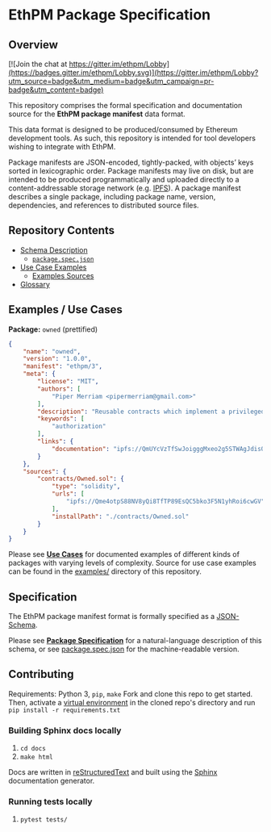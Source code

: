 # EthPM Package Specification

## Overview

[![Join the chat at https://gitter.im/ethpm/Lobby](https://badges.gitter.im/ethpm/Lobby.svg)](https://gitter.im/ethpm/Lobby?utm_source=badge&utm_medium=badge&utm_campaign=pr-badge&utm_content=badge)

This repository comprises the formal specification and documentation source
for the **EthPM package manifest** data format.

This data format is designed to be produced/consumed by Ethereum
development tools. As such, this repository is intended for tool developers
wishing to integrate with EthPM.

Package manifests are JSON-encoded, tightly-packed, with objects’ keys sorted
in lexicographic order. Package manifests may live on disk, but are intended
to be produced programmatically and uploaded directly to a content-addressable
storage network (e.g. [IPFS](https://ipfs.io/)). A package manifest describes
a single package, including package name, version, dependencies, and references
to distributed source files.

## Repository Contents

- [Schema Description](http://ethpm.github.io/ethpm-spec/package-spec.html)
  - [`package.spec.json`](https://github.com/ethpm/ethpm-spec/blob/master/spec/package.spec.json)
- [Use Case Examples](http://ethpm.github.io/ethpm-spec/use-cases.html)
  - [Examples Sources](https://github.com/ethpm/ethpm-spec/blob/master/examples/)
- [Glossary](http://ethpm.github.io/ethpm-spec/glossary.html)

## Examples / Use Cases

**Package:** `owned` (prettified)
```json
{
    "name": "owned",
    "version": "1.0.0",
    "manifest": "ethpm/3",
    "meta": {
        "license": "MIT",
        "authors": [
            "Piper Merriam <pipermerriam@gmail.com>"
        ],
        "description": "Reusable contracts which implement a privileged 'owner' model for authorization.",
        "keywords": [
            "authorization"
        ],
        "links": {
            "documentation": "ipfs://QmUYcVzTfSwJoigggMxeo2g5STWAgJdisQsqcXHws7b1FW"
        }
    },
    "sources": {
        "contracts/Owned.sol": {
            "type": "solidity",
            "urls": [
                "ipfs://Qme4otpS88NV8yQi8TfTP89EsQC5bko3F5N1yhRoi6cwGV"
            ],
            "installPath": "./contracts/Owned.sol"
        }
    }
}
```

Please see [**Use Cases**](http://ethpm.github.io/ethpm-spec/use-cases.html) for
documented examples of different kinds of packages with varying levels of
complexity. Source for use case examples can be found in the
[examples/](https://github.com/ethpm/ethpm-spec/blob/master/examples/)
directory of this repository.

## Specification

The EthPM package manifest format is formally specified as a
[JSON-Schema](http://json-schema.org).

Please see [**Package Specification**](http://ethpm.github.io/ethpm-spec/package-spec.html)
for a natural-language description of this schema, or see
[package.spec.json](https://github.com/ethpm/ethpm-spec/blob/master/spec/package.spec.json)
for the machine-readable version.

## Contributing

Requirements: Python 3, `pip`, `make`
Fork and clone this repo to get started. Then, activate a
[virtual environment](https://docs.python-guide.org/dev/virtualenvs/) in the cloned repo's
directory and run `pip install -r requirements.txt`

### Building Sphinx docs locally

1. `cd docs`
2. `make html`

Docs are written in [reStructuredText](http://docutils.sourceforge.net/rst.html)
and built using the [Sphinx](http://www.sphinx-doc.org/) documentation
generator.

### Running tests locally

1. `pytest tests/`
